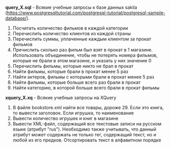 **query_X.sql** - Всякие учебные запросы к базе данных sakila 
(https://www.postgresqltutorial.com/postgresql-tutorial/postgresql-sample-database/). 

1) Посчитать количество фильмов в каждой категории
2) Перечислить количество клиентов из каждой страны
3) Перечислить суммы, уплаченные каждым клиентом за прокат фильмов 
4) Пречислить сколько раз фильм был взят в прокат в 1 магазине. Использовать объединение, чтобы не потерять номера фильмов, которые не брали в этом магазине, и указать у них значение 0
5) Перечислить фильмы, которые никто не брал в прокат
6) Найти фильмы, которые брали в прокат менее 5 раз
7) Найти актеров, фильмы с которыми брали в прокат менее 5 раз
8) Найти фильмы, которые больше всего раз брали в прокат
9) Найти категорию, в которой больше всего брали в прокат фильмы

**xquery_X.xq** - Всякие учебные запросы на XQuery
1) В файле bookstore.xml найти все товары, дороже 29. Если это книга, то вывести заголовок. Если игрушка, то наименование
2) Вывести количество игрушек и книг в магазине
3) Вывести XML-файл, содержащий все текстовые записи на русском языке (атрибут "rus"). Необходимо также учитывать, что данный атрибут может содержать не только тег, содержащий текст, но и любой из его предков. Отсортировать текст в алфавитном порядке
